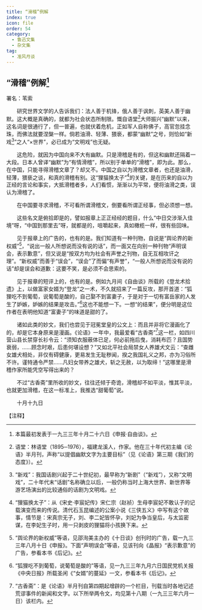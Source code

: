 ```yaml
---
title: “滑稽”例解
index: true
icon: file
order: 54
category:
  - 鲁迅文集
  - 杂文集
tag:  
  - 准风月谈
---
```


## “滑稽”例解[^①]

署名：苇索

　　研究世界文学的人告诉我们：法人善于机锋，俄人善于讽刺，英美人善于幽默。这大概是真确的，就都为社会状态所制限。慨自语堂[^②]大师振兴“幽默”以来，这名词是很通行了，但一普遍，也就伏着危机，正如军人自称佛子，高官忽挂念珠，而佛法就要涅槃一样。倘若油滑、轻薄、猥亵，都蒙“幽默”之号，则恰如“新戏[^③]”之人“×世界”，必已成为“文明戏”也无疑。

　　这危险，就因为中国向来不大有幽默。只是滑稽是有的，但这和幽默还隔着一大段。日本人曾译“幽默”为“有情滑稽”，所以别于单单的“滑稽”，即为此。那么，在中国，只能寻得滑稽文章了？却又不。中国之自以为滑稽文章者，也还是油滑，轻薄，猥亵之谈，和真的滑稽有别。这“狸猫换太子”[^④]的关键，是在历来的自以为正经的言论和事实，大抵滑稽者多，人们看惯，渐渐以为平常，便将油滑之类，误认为滑稽了。

　　在中国要寻求滑稽，不可看所谓滑稽文，倒要看所谓正经事，但必须想一想。

　　这些名文是俯拾即是的，譬如报章上正正经经的题目，什么“中日交涉渐入佳境”呀，“中国到那里去”呀，就都是的，咀嚼起来，真如橄榄一样，很有些回味。

　　见于报章上的广告的，也有的是。我们知道有一种刊物，自说是“舆论界的新权威”[^⑤]，“说出一般人所想说而没有说的话”，而一面又在向别一种刊物“声明误会，表示歉意”，但又说是“按双方均为社会有声誉之刊物，自无互相攻讦之理”。“新权威”而善于“误会”，“误会”了而偏“有声誉”，“一般人所想说而没有说的话”却是误会和道歉：这要不笑，是必须不会思索的。

　　见于报章的短评上的，也有的是。例如九月间《自由谈》所载的《登龙术拾遗》上，以做富家女婿为“登龙”之一术，不久就招来了一篇反攻，那开首道：“狐狸吃不到葡萄，说葡萄是酸的，自己娶不到富妻子，于是对于一切有富岳家的人发生了妒嫉，妒嫉的结果是攻击。”[^⑥]这也不能想一下。一想“的结果”，便分明是这位作者在表明他知道“富妻子”的味道是甜的了。

　　诸如此类的妙文，我们也尝见于冠冕堂皇的公文上：而且并非将它漫画化了的，却是它本身原来是漫画。《论语》一年中，我最爱看“古香斋”[^⑦]这一栏，如四川营山县长禁穿长衫令云：“须知衣服蔽体已足，何必前拖后曳，消耗布匹？且国势衰弱，……顾念时艰，后患何堪设想？”又如北平社会局禁女人养雄犬文云：“查雌女雄犬相处，非仅有碍健康，更易发生无耻秽闻，揆之我国礼义之邦，亦为习俗所不许。谨特通令严禁……凡妇女带养之雄犬，斩之无赦，以为取缔！”这哪里是滑稽作家所能凭空写得出来的？

　　不过“古香斋”里所收的妙文，往往还倾于奇诡，滑稽却不如平淡，惟其平淡，也就更加滑稽，在这一标准上，我推选“甜葡萄”说。

　　十月十九日

【注释】

[^①]:本篇最初发表于一九三三年十月二十六日《申报·自由谈》。

[^②]:语堂：林语堂（1895─1976），福建龙溪人，作家。他在三十年代初主编《论语》半月刊，声称“以提倡幽默文字为主要目标”（见《论语》第三期《我们的态度》）。

[^③]:“新戏”：我国话剧兴起于二十世纪初，最早称为“新剧”（“新戏”），又称“文明戏”，二十年代末“话剧”名称确立以后，一般仍称当时上海大世界、新世界等游艺场演出的比较通俗的话剧为文明戏。

[^④]:“狸猫换太子”：从《宋史·李宸妃传》宋仁宗（赵祯）生母李宸妃不敢认子的记载演变而来的传说。清代石玉昆编述的公案小说《三侠五义》中写有这个故事，情节是：宋真宗无子，刘、李二妃皆怀孕，刘妃为争当皇后，与太监密谋，在李妃生子时，用一只剥皮的狸猫将小孩换下来。

[^⑤]:“舆论界的新权威”等语，见邵洵美主办的《十日谈》创刊时的广告，载一九三三年八月十日《申报》。下面“声明误会”等语，见该刊向《晶报》“表示歉意”的广告，参看本书《后记》。

[^⑥]:“狐狸吃不到葡萄，说葡萄是酸的”等语，见一九三三年九月六日国民党机关报《中央日报》所载圣闲《“女婿”的蔓延》一文，参看本书《后记》。

[^⑦]:“古香斋”：是《论语》半月刊自第四期起增辟的一个栏目，刊载当时各地记述荒谬事件的新闻和文字。以下所举两令文，均见第十八期（一九三三年六月一日）该栏内。
